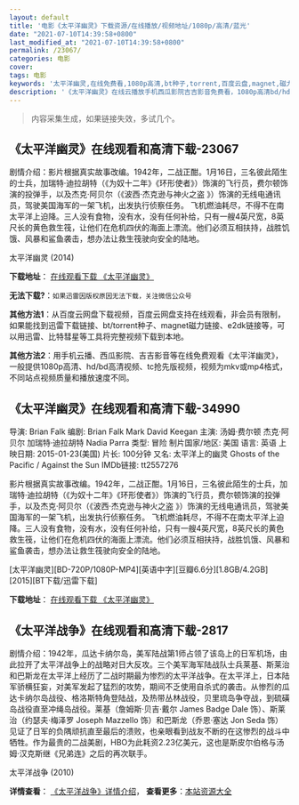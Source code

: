```yaml
---
layout: default
title: '电影《太平洋幽灵》下载资源/在线播放/视频地址/1080p/高清/蓝光'
date: "2021-07-10T14:39:58+0800"
last_modified_at: "2021-07-10T14:39:58+0800"
permalink: /23067/
categories: 电影
cover:
tags: 电影
keywords: '太平洋幽灵,在线免费看,1080p高清,bt种子,torrent,百度云盘,magnet,磁力链,迅雷下载资源'
description: '《太平洋幽灵》在线云播放手机西瓜影院吉吉影音免费看，1080p高清bd/hd未删减完整版和tc抢先枪版，mkv/mp4格式，附带bt/torrent种子、magnet/磁力链、百度云盘、网盘资源迅雷下载链接'
---
```


>内容采集生成，如果链接失效，多试几个。


## 《太平洋幽灵》在线观看和高清下载-23067

剧情介绍：影片根据真实故事改编。1942年，二战正酣。1月16日，三名彼此陌生的士兵，加瑞特·迪拉胡特（《为奴十二年》《环形使者》）饰演的飞行员，费尔顿饰演的投弹手，以及杰克·阿贝尔（《波西·杰克逊与神火之盗 》）饰演的无线电通讯员，驾驶美国海军的一架飞机，出发执行侦察任务。 飞机燃油耗尽，不得不在南太平洋上迫降。三人没有食物，没有水，没有任何补给，只有一艘4英尺宽，8英尺长的黄色救生筏，让他们在危机四伏的海面上漂流。他们必须互相扶持，战胜饥饿、风暴和鲨鱼袭击，想办法让救生筏驶向安全的陆地。


太平洋幽灵 (2014)

**下载地址**： [在线观看下载 《太平洋幽灵》](https://www.btbtdy.me/btdy/dy84.html) 


**无法下载?**：`如果迅雷因版权原因无法下载，关注微信公众号 `

**其他方法1**：从百度云网盘下载视频，百度云网盘支持在线观看，非会员有限制，如果能找到迅雷下载链接、bt/torrent种子、magnet磁力链接、e2dk链接等，可以用迅雷、比特彗星等工具将完整视频下载到本地。

**其他方法2**：用手机云播、西瓜影院、吉吉影音等在线免费观看《太平洋幽灵》，一般提供1080p高清、hd/bd高清视频、tc抢先版视频，视频为mkv或mp4格式，不同站点视频质量和播放速度不同。


## 《太平洋幽灵》在线观看和高清下载-34990

导演: Brian Falk 编剧: Brian Falk Mark David Keegan 主演: 汤姆·费尔顿 杰克·阿贝尔 加瑞特·迪拉胡特 Nadia Parra 类型: 冒险 制片国家/地区: 美国 语言: 英语 上映日期: 2015-01-23(美国) 片长: 100分钟 又名: 太平洋上的幽灵 Ghosts of the Pacific / Against the Sun IMDb链接: tt2557276

影片根据真实故事改编。1942年，二战正酣。1月16日，三名彼此陌生的士兵，加瑞特·迪拉胡特（《为奴十二年》《环形使者》）饰演的飞行员，费尔顿饰演的投弹手，以及杰克·阿贝尔（《波西·杰克逊与神火之盗 》）饰演的无线电通讯员，驾驶美国海军的一架飞机，出发执行侦察任务。 飞机燃油耗尽，不得不在南太平洋上迫降。三人没有食物，没有水，没有任何补给，只有一艘4英尺宽，8英尺长的黄色救生筏，让他们在危机四伏的海面上漂流。他们必须互相扶持，战胜饥饿、风暴和鲨鱼袭击，想办法让救生筏驶向安全的陆地。


[太平洋幽灵][BD-720P/1080P-MP4][英语中字][豆瓣6.6分][1.8GB/4.2GB][2015][BT下载/迅雷下载]

**下载地址**： [在线观看下载 《太平洋幽灵》](https://www.btdx8.com/torrent/against_the_sun_2015.html) 


## 《太平洋战争》在线观看和高清下载-2817

剧情介绍：1942年，瓜达卡纳尔岛，美军陆战第1师占领了该岛上的日军机场，由此拉开了太平洋战争上的战略对日大反攻。三个美军海军陆战队士兵莱基、斯莱治和巴斯龙在太平洋上经历了二战时期最为惨烈的太平洋战争。在太平洋上，日本陆军骄横狂妄，对美军发起了猛烈的攻势，期间不乏使用自杀式的袭击。从惨烈的瓜达卡纳尔岛战役、格洛斯特角登陆战，及热带丛林战役，贝里琉岛争夺战，到硫磺岛战役直至冲绳岛战役。莱基（詹姆斯·贝吉·戴尔 James Badge Dale 饰）、斯莱治（约瑟夫·梅泽罗 Joseph Mazzello 饰）和巴斯龙（乔恩·塞达 Jon Seda 饰）见证了日军的负隅顽抗直至最后的溃败，也亲眼看到战友不断的在这惨烈的战斗中牺牲。作为最贵的二战美剧，HBO为此耗资2.23亿美元，这也是斯皮尔伯格与汤姆·汉克斯继《兄弟连》之后的再次联手。


太平洋战争 (2010)

**详情查看**： [《太平洋战争》详情介绍](/movie/2817/)， **查看更多**：[本站资源大全](/movie/t/all/)

